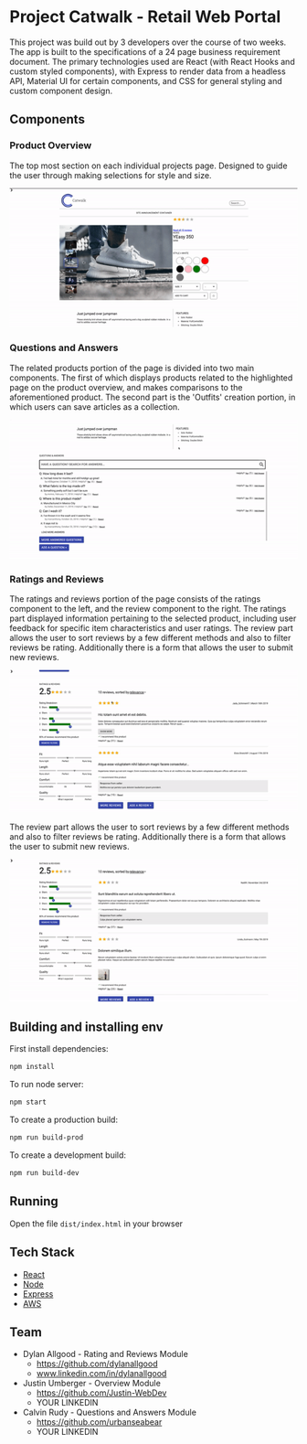 # Project Catwalk - Retail Web Portal

This project was build out by 3 developers over the course of two weeks. The app
is built to the specifications of a 24 page business requirement document. The
primary technologies used are React (with React Hooks and custom styled
components), with Express to render data from a headless API, Material UI for
certain components, and CSS for general styling and custom component design.

## Components

### Product Overview

The top most section on each individual projects page. Designed to guide the
user through making selections for style and size.

![Product overview component](readme_assets/overview.gif)

### Questions and Answers

The related products portion of the page is divided into two main components.
The first of which displays products related to the highlighted page on the
product overview, and makes comparisons to the aforementioned product. The
second part is the 'Outfits' creation portion, in which users can save articles
as a collection.

![Related product component gif](readme_assets/q_a.gif)

### Ratings and Reviews

The ratings and reviews portion of the page consists of the ratings component to
the left, and the review component to the right. The ratings part displayed
information pertaining to the selected product, including user feedback for
specific item characteristics and user ratings. The review part allows the user
to sort reviews by a few different methods and also to filter reviews be rating.
Additionally there is a form that allows the user to submit new reviews.

![Ratings and reviews component gif](readme_assets/ratings_review1.gif)

The review part allows the user to sort reviews by a few different methods and
also to filter reviews be rating. Additionally there is a form that allows the
user to submit new reviews.

![Ratings and reviews component gif](readme_assets/ratings_review2.gif)

## Building and installing env

First install dependencies:

```sh
npm install
```

To run node server:

```sh
npm start
```

To create a production build:

```sh
npm run build-prod
```

To create a development build:

```sh
npm run build-dev
```

## Running

Open the file `dist/index.html` in your browser

## Tech Stack

- [React](https://reactjs.org/)
- [Node](https://nodejs.org/en/)
- [Express](https://expressjs.com/)
- [AWS](https://aws.amazon.com/)

## Team

- Dylan Allgood - Rating and Reviews Module
  - https://github.com/dylanallgood
  - www.linkedin.com/in/dylanallgood
- Justin Umberger - Overview Module
  - https://github.com/Justin-WebDev
  - YOUR LINKEDIN
- Calvin Rudy - Questions and Answers Module
  - https://github.com/urbanseabear
  - YOUR LINKEDIN
